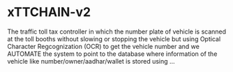 # xTTCHAIN-v2
The traffic toll tax controller in which the number plate of vehicle is scanned at the toll booths without slowing or stopping the vehicle but using Optical Character Regcognization (OCR) to get the vehicle number and we AUTOMATE the system to point to the database where information of the vehicle like number/owner/aadhar/wallet is stored using …
